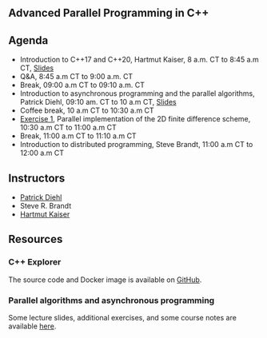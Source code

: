 ## Advanced Parallel Programming in C++

## Agenda

* Introduction to C++17 and C++20, Hartmut Kaiser, 8 a.m. CT to 8:45 a.m CT, [Slides](introduction.pdf)
* Q&A, 8:45 a.m CT to 9:00 a.m. CT
* Break, 09:00 a.m CT to 09:10 a.m. CT
* Introduction to asynchronous programming and the parallel algorithms, Patrick Diehl, 09:10 am. CT to 10 a.m CT, [Slides](/slides/part1.slides.html)
* Coffee break, 10 a.m CT to 10:30 a.m CT 
* [Exercise 1](https://github.com/shortcourse/USACM16-shortcourse/blob/main/exercise/Exercise1.ipynb), Parallel implementation of the 2D finite difference scheme, 10:30 a.m CT to 11:00 a.m CT
* Break, 11:00 a.m CT to 11:10 a.m CT
* Introduction to distributed programming, Steve Brandt, 11:00 a.m CT to 12:00 a.m CT

## Instructors 

* [Patrick Diehl](https://www.diehlpk.de/)
* Steve R. Brandt
* [Hartmut Kaiser](https://www.cct.lsu.edu/~hkaiser)

## Resources

### C++ Explorer

The source code and Docker image is available on [GitHub](https://github.com/stevenrbrandt/CxxExplorer).

### Parallel algorithms and asynchronous programming

Some lecture slides, additional exercises, and some course notes are available [here](https://www.cct.lsu.edu/~pdiehl/teaching/2021/4997/).  
